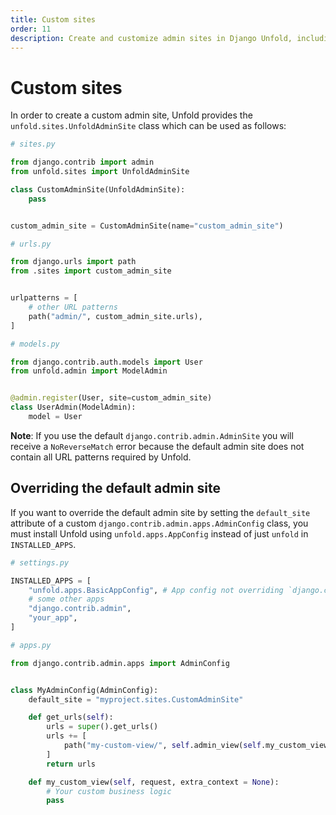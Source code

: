 ```yaml
---
title: Custom sites
order: 11
description: Create and customize admin sites in Django Unfold, including overriding the default admin site and registering models with custom admin sites.
---
```


# Custom sites

In order to create a custom admin site, Unfold provides the `unfold.sites.UnfoldAdminSite` class which can be used as follows:

```python
# sites.py

from django.contrib import admin
from unfold.sites import UnfoldAdminSite

class CustomAdminSite(UnfoldAdminSite):
    pass


custom_admin_site = CustomAdminSite(name="custom_admin_site")
```

```python
# urls.py

from django.urls import path
from .sites import custom_admin_site


urlpatterns = [
    # other URL patterns
    path("admin/", custom_admin_site.urls),
]
```

```python
# models.py

from django.contrib.auth.models import User
from unfold.admin import ModelAdmin


@admin.register(User, site=custom_admin_site)
class UserAdmin(ModelAdmin):
    model = User
```

**Note**: If you use the default `django.contrib.admin.AdminSite` you will receive a `NoReverseMatch` error because the default admin site does not contain all URL patterns required by Unfold.

## Overriding the default admin site

If you want to override the default admin site by setting the `default_site` attribute of a custom `django.contrib.admin.apps.AdminConfig` class, you must install Unfold using `unfold.apps.AppConfig` instead of just `unfold` in `INSTALLED_APPS`.

```python
# settings.py

INSTALLED_APPS = [
    "unfold.apps.BasicAppConfig", # App config not overriding `django.contrib.admin.site`
    # some other apps
    "django.contrib.admin",
    "your_app",
]
```

```python
# apps.py

from django.contrib.admin.apps import AdminConfig


class MyAdminConfig(AdminConfig):
    default_site = "myproject.sites.CustomAdminSite"

    def get_urls(self):
        urls = super().get_urls()
        urls += [
            path("my-custom-view/", self.admin_view(self.my_custom_view), name='my_custom_view'),
        ]
        return urls

    def my_custom_view(self, request, extra_context = None):
        # Your custom business logic
        pass
```
